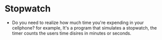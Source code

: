 # Stopwatch


* Do you need to realize how much time you're expending in your cellphone? for example, It's a program that simulates a stopwatch, the timer counts the users time disires in minutes or seconds.
